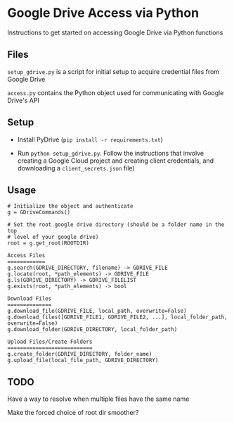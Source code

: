 # Google Drive Access via Python
Instructions to get started on accessing Google Drive via Python functions

## Files

`setup_gdrive.py` is a script for initial setup to acquire credential files from Google Drive

`access.py` contains the Python object used for communicating with Google Drive's API

## Setup

* Install PyDrive (`pip install -r requirements.txt`)

* Run `python setup_gdrive.py`. Follow the instructions that involve creating a Google Cloud project and creating client credentials, and downloading a `client_secrets.json` file)


## Usage
```
# Initialize the object and authenticate
g = GDriveCommands()

# Set the root google drive directory (should be a folder name in the top
# level of your google drive)
root = g.get_root(ROOTDIR)

Access Files
============
g.search(GDRIVE_DIRECTORY, filename) -> GDRIVE_FILE
g.locate(root, *path_elements) -> GDRIVE_FILE
g.ls(GDRIVE_DIRECTORY) -> GDRIVE_FILELIST
g.exists(root, *path_elements) -> bool

Download Files
==============
g.download_file(GDRIVE_FILE, local_path, overwrite=False)
g.download_files([GDRIVE_FILE1, GDRIVE_FILE2, ...], local_folder_path, overwrite=False) 
g.download_folder(GDRIVE_DIRECTORY, local_folder_path) 

Upload Files/Create Folders
===========================
g.create_folder(GDRIVE_DIRECTORY, folder_name)
g.upload_file(local_file_path, GDRIVE_DIRECTORY)
```

## TODO

Have a way to resolve when multiple files have the same name

Make the forced choice of root dir smoother?

